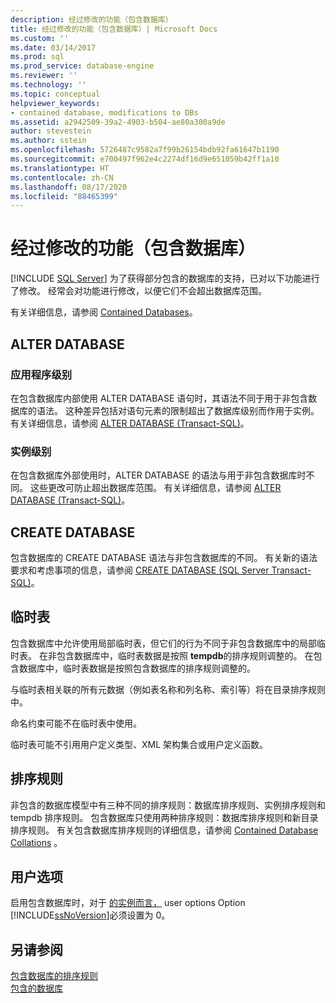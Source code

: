 ```yaml
---
description: 经过修改的功能（包含数据库）
title: 经过修改的功能（包含数据库）| Microsoft Docs
ms.custom: ''
ms.date: 03/14/2017
ms.prod: sql
ms.prod_service: database-engine
ms.reviewer: ''
ms.technology: ''
ms.topic: conceptual
helpviewer_keywords:
- contained database, modifications to DBs
ms.assetid: a2942509-39a2-4903-b504-ae80a300a9de
author: stevestein
ms.author: sstein
ms.openlocfilehash: 5726487c9582a7f99b26154bdb92fa61647b1190
ms.sourcegitcommit: e700497f962e4c2274df16d9e651059b42ff1a10
ms.translationtype: HT
ms.contentlocale: zh-CN
ms.lasthandoff: 08/17/2020
ms.locfileid: "88465399"
---
```

# <a name="modified-features-contained-database"></a>经过修改的功能（包含数据库）
 [!INCLUDE [SQL Server](../../includes/applies-to-version/sqlserver.md)]
  为了获得部分包含的数据库的支持，已对以下功能进行了修改。 经常会对功能进行修改，以便它们不会超出数据库范围。  
  
 有关详细信息，请参阅 [Contained Databases](../../relational-databases/databases/contained-databases.md)。  
  
## <a name="alter-database"></a>ALTER DATABASE  
  
### <a name="application-level"></a>应用程序级别  
 在包含数据库内部使用 ALTER DATABASE 语句时，其语法不同于用于非包含数据库的语法。 这种差异包括对语句元素的限制超出了数据库级别而作用于实例。 有关详细信息，请参阅 [ALTER DATABASE (Transact-SQL)](../../t-sql/statements/alter-database-transact-sql.md)。  
  
### <a name="instance-level"></a>实例级别  
 在包含数据库外部使用时，ALTER DATABASE 的语法与用于非包含数据库时不同。 这些更改可防止超出数据库范围。 有关详细信息，请参阅 [ALTER DATABASE (Transact-SQL)](../../t-sql/statements/alter-database-transact-sql.md)。  
  
## <a name="create-database"></a>CREATE DATABASE  
 包含数据库的 CREATE DATABASE 语法与非包含数据库的不同。 有关新的语法要求和考虑事项的信息，请参阅 [CREATE DATABASE (SQL Server Transact-SQL)](../../t-sql/statements/create-database-sql-server-transact-sql.md)。  
  
## <a name="temporary-tables"></a>临时表  
 包含数据库中允许使用局部临时表，但它们的行为不同于非包含数据库中的局部临时表。 在非包含数据库中，临时表数据是按照 **tempdb**的排序规则调整的。 在包含数据库中，临时表数据是按照包含数据库的排序规则调整的。  
  
 与临时表相关联的所有元数据（例如表名称和列名称、索引等）将在目录排序规则中。  
  
 命名约束可能不在临时表中使用。  
  
 临时表可能不引用用户定义类型、XML 架构集合或用户定义函数。  
  
## <a name="collation"></a>排序规则  
 非包含的数据库模型中有三种不同的排序规则：数据库排序规则、实例排序规则和 tempdb 排序规则。 包含数据库只使用两种排序规则：数据库排序规则和新目录排序规则。 有关包含数据库排序规则的详细信息，请参阅 [Contained Database Collations](../../relational-databases/databases/contained-database-collations.md) 。  
  
## <a name="user-options"></a>用户选项  
 启用包含数据库时，对于 [的实例而言，](../../database-engine/configure-windows/configure-the-user-options-server-configuration-option.md) user options Option [!INCLUDE[ssNoVersion](../../includes/ssnoversion-md.md)]必须设置为 0。  
  
## <a name="see-also"></a>另请参阅  
 [包含数据库的排序规则](../../relational-databases/databases/contained-database-collations.md)   
 [包含的数据库](../../relational-databases/databases/contained-databases.md)  
  
  
